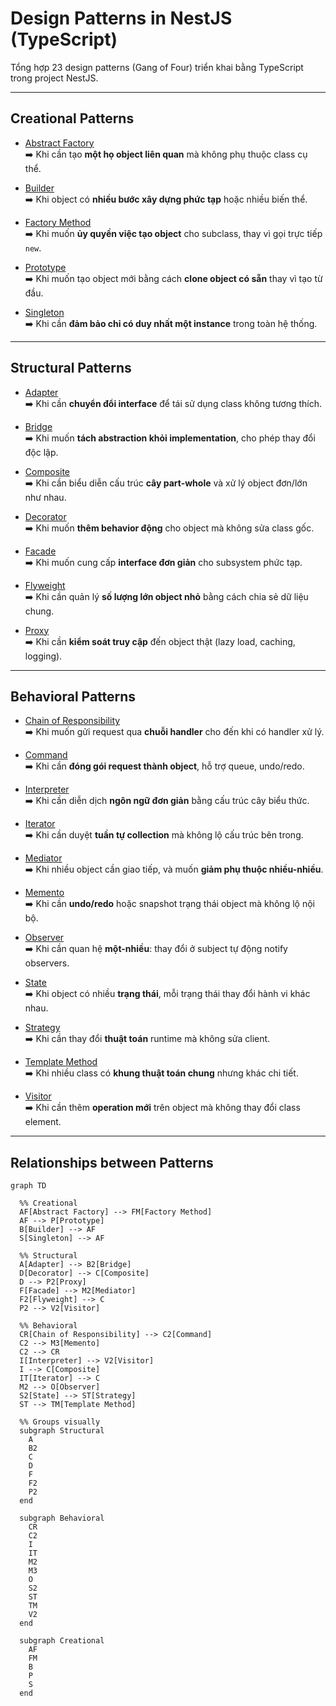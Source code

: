 # Design Patterns in NestJS (TypeScript)

Tổng hợp 23 design patterns (Gang of Four) triển khai bằng TypeScript trong project NestJS.

---

## Creational Patterns

- [Abstract Factory](./src/creational/abstract-factory/abstract-factory.md)  
  ➡️ Khi cần tạo **một họ object liên quan** mà không phụ thuộc class cụ thể.

- [Builder](./src/creational/builder/builder.md)  
  ➡️ Khi object có **nhiều bước xây dựng phức tạp** hoặc nhiều biến thể.

- [Factory Method](./src/creational/factory-method/factory-method.md)  
  ➡️ Khi muốn **ủy quyền việc tạo object** cho subclass, thay vì gọi trực tiếp `new`.

- [Prototype](./src/creational/prototype/prototype.md)  
  ➡️ Khi muốn tạo object mới bằng cách **clone object có sẵn** thay vì tạo từ đầu.

- [Singleton](./src/creational/singleton/singleton.md)  
  ➡️ Khi cần **đảm bảo chỉ có duy nhất một instance** trong toàn hệ thống.

---

## Structural Patterns

- [Adapter](./src/structural/adapter/adapter.md)  
  ➡️ Khi cần **chuyển đổi interface** để tái sử dụng class không tương thích.

- [Bridge](./src/structural/bridge/bridge.md)  
  ➡️ Khi muốn **tách abstraction khỏi implementation**, cho phép thay đổi độc lập.

- [Composite](./src/structural/composite/composite.md)  
  ➡️ Khi cần biểu diễn cấu trúc **cây part-whole** và xử lý object đơn/lớn như nhau.

- [Decorator](./src/structural/decorator/decorator.md)  
  ➡️ Khi muốn **thêm behavior động** cho object mà không sửa class gốc.

- [Facade](./src/structural/facade/facade.md)  
  ➡️ Khi muốn cung cấp **interface đơn giản** cho subsystem phức tạp.

- [Flyweight](./src/structural/flyweight/flyweight.md)  
  ➡️ Khi cần quản lý **số lượng lớn object nhỏ** bằng cách chia sẻ dữ liệu chung.

- [Proxy](./src/structural/proxy/proxy.md)  
  ➡️ Khi cần **kiểm soát truy cập** đến object thật (lazy load, caching, logging).

---

## Behavioral Patterns

- [Chain of Responsibility](./src/behavioral/chain-of-responsibility/chain-of-responsibility.md)  
  ➡️ Khi muốn gửi request qua **chuỗi handler** cho đến khi có handler xử lý.

- [Command](./src/behavioral/command/command.md)  
  ➡️ Khi cần **đóng gói request thành object**, hỗ trợ queue, undo/redo.

- [Interpreter](./src/behavioral/interpreter/interpreter.md)  
  ➡️ Khi cần diễn dịch **ngôn ngữ đơn giản** bằng cấu trúc cây biểu thức.

- [Iterator](./src/behavioral/iterator/iterator.md)  
  ➡️ Khi cần duyệt **tuần tự collection** mà không lộ cấu trúc bên trong.

- [Mediator](./src/behavioral/mediator/mediator.md)  
  ➡️ Khi nhiều object cần giao tiếp, và muốn **giảm phụ thuộc nhiều-nhiều**.

- [Memento](./src/behavioral/memento/memento.md)  
  ➡️ Khi cần **undo/redo** hoặc snapshot trạng thái object mà không lộ nội bộ.

- [Observer](./src/behavioral/observer/observer.md)  
  ➡️ Khi cần quan hệ **một-nhiều**: thay đổi ở subject tự động notify observers.

- [State](./src/behavioral/state/state.md)  
  ➡️ Khi object có nhiều **trạng thái**, mỗi trạng thái thay đổi hành vi khác nhau.

- [Strategy](./src/behavioral/strategy/strategy.md)  
  ➡️ Khi cần thay đổi **thuật toán** runtime mà không sửa client.

- [Template Method](./src/behavioral/template-method/template-method.md)  
  ➡️ Khi nhiều class có **khung thuật toán chung** nhưng khác chi tiết.

- [Visitor](./src/behavioral/visitor/visitor.md)  
  ➡️ Khi cần thêm **operation mới** trên object mà không thay đổi class element.

---

## Relationships between Patterns

```mermaid
graph TD

  %% Creational
  AF[Abstract Factory] --> FM[Factory Method]
  AF --> P[Prototype]
  B[Builder] --> AF
  S[Singleton] --> AF

  %% Structural
  A[Adapter] --> B2[Bridge]
  D[Decorator] --> C[Composite]
  D --> P2[Proxy]
  F[Facade] --> M2[Mediator]
  F2[Flyweight] --> C
  P2 --> V2[Visitor]

  %% Behavioral
  CR[Chain of Responsibility] --> C2[Command]
  C2 --> M3[Memento]
  C2 --> CR
  I[Interpreter] --> V2[Visitor]
  I --> C[Composite]
  IT[Iterator] --> C
  M2 --> O[Observer]
  S2[State] --> ST[Strategy]
  ST --> TM[Template Method]

  %% Groups visually
  subgraph Structural
    A
    B2
    C
    D
    F
    F2
    P2
  end

  subgraph Behavioral
    CR
    C2
    I
    IT
    M2
    M3
    O
    S2
    ST
    TM
    V2
  end

  subgraph Creational
    AF
    FM
    B
    P
    S
  end
```
